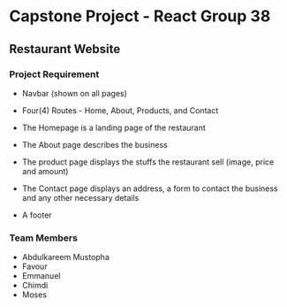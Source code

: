 # Capstone Project - React Group 38
## Restaurant Website

### Project Requirement
- Navbar (shown on all pages)

- Four(4) Routes - Home, About, Products, and Contact

- The Homepage is a landing page of the restaurant

- The About page describes the business

- The product page displays the stuffs the restaurant sell (image, price and amount)

- The Contact page displays an address, a form to contact the business and any other necessary details

- A footer 

### Team Members
- Abdulkareem Mustopha
- Favour
- Emmanuel
- Chimdi
- Moses
